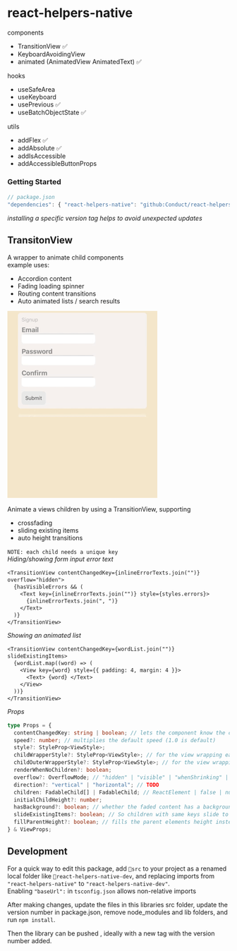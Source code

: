 # react-helpers-native

components

- TransitionView ✅
- KeyboardAvoidingView
- animated (AnimatedView AnimatedText) ✅

hooks

- useSafeArea
- useKeyboard
- usePrevious ✅
- useBatchObjectState ✅

utils

- addFlex ✅
- addAbsolute ✅
- addIsAccessible
- addAccessibleButtonProps

### Getting Started

```ts
// package.json
"dependencies": { "react-helpers-native": "github:Conduct/react-helpers-native#v0.2.4" }
```

_installing a specific version tag helps to avoid unexpected updates_

## TransitonView

A wrapper to animate child components  
example uses:

- Accordion content
- Fading loading spinner
- Routing content transitions
- Auto animated lists / search results

![Example](TransitionViewExample.gif)

Animate a views children by using a TransitionView, supporting

- crossfading
- sliding existing items
- auto height transitions

`NOTE: each child needs a unique key`  
_Hiding/showing form input error text_

```tsx
<TransitionView contentChangedKey={inlineErrorTexts.join("")} overflow="hidden">
  {hasVisibleErrors && (
    <Text key={inlineErrorTexts.join("")} style={styles.errors}>
      {inlineErrorTexts.join(", ")}
    </Text>
  )}
</TransitionView>
```

_Showing an animated list_

```tsx
<TransitionView contentChangedKey={wordList.join("")} slideExistingItems>
  {wordList.map((word) => (
    <View key={word} style={{ padding: 4, margin: 4 }}>
      <Text> {word} </Text>
    </View>
  ))}
</TransitionView>
```

_Props_

```ts
type Props = {
  contentChangedKey: string | boolean; // lets the component know the content has changed
  speed?: number; // multiplies the default speed (1.0 is default)
  style?: StyleProp<ViewStyle>;
  childWrapperStyle?: StyleProp<ViewStyle>; // for the view wrapping each child (to measure height)
  childOuterWrapperStyle?: StyleProp<ViewStyle>; // for the view wrapping each child wrapper (to set y position)
  renderWhenNoChildren?: boolean;
  overflow?: OverflowMode; // "hidden" | "visible" | "whenShrinking" | "whenGrowing"
  direction?: "vertical" | "horizontal"; // TODO
  children: FadableChild[] | FadableChild; // ReactElement | false | null | undefined
  initialChildHeight?: number;
  hasBackground?: boolean; // whether the faded content has a background, enabling this stops a flash of 0.5 opacity when fading between two items
  slideExistingItems?: boolean; // So children with same keys slide to new positions instead of fading out and in
  fillParentHeight?: boolean; // fills the parent elements height instead of shrinking to children, still grows with children
} & ViewProps;
```

## Development

For a quick way to edit this package, add `📂src` to your project as a renamed local folder like `📂react-helpers-native-dev`, and replacing imports from `"react-helpers-native"` to `"react-helpers-native-dev"`.  
Enabling `"baseUrl":` in `tsconfig.json` allows non-relative imports

After making changes, update the files in this libraries src folder, update the version number in package.json, remove node_modules and lib folders, and run `npm install`.

Then the library can be pushed , ideally with a new tag with the version number added.
